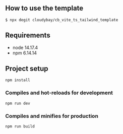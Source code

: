 ## How to use the template
```
$ npx degit cloudybay/cb_vite_ts_tailwind_template
```

## Requirements
- node 14.17.4
- npm 6.14.14

## Project setup
```
npm install
```

### Compiles and hot-reloads for development
```
npm run dev
```

### Compiles and minifies for production
```
npm run build
```
